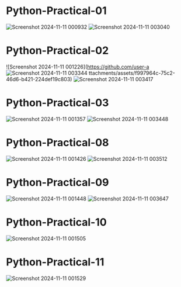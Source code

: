 # Python-Practical-01
![Screenshot 2024-11-11 000932](https://github.com/user-attachments/assets/c737bd6f-6248-4ed3-be01-2870b2679afc)
![Screenshot 2024-11-11 003040](https://github.com/user-attachments/assets/09c2a360-0111-4655-8c01-6c3a3b80b74f)
# Python-Practical-02
![Screenshot 2024-11-11 001226](https://github.com/user-a
![Screenshot 2024-11-11 003344](https://github.com/user-attachments/assets/b0e3b3dd-88f7-4405-9296-bd2001ad8a9b)
ttachments/assets/f997964c-75c2-46d6-b421-224def19c803)
![Screenshot 2024-11-11 003417](https://github.com/user-attachments/assets/e789a982-708c-4314-8140-46f1a3b2242f)
# Python-Practical-03
![Screenshot 2024-11-11 001357](https://github.com/user-attachments/assets/1c1912d7-ab42-4e80-8e73-a8b39add6137)
![Screenshot 2024-11-11 003448](https://github.com/user-attachments/assets/03af2785-e87c-42e4-a9b4-2253d0e05e3d)
# Python-Practical-08
![Screenshot 2024-11-11 001426](https://github.com/user-attachments/assets/9b5ce8bb-5a67-4e10-a67a-1de204d7dba3)
![Screenshot 2024-11-11 003512](https://github.com/user-attachments/assets/9d3916ec-5cde-4fd2-ab61-f0ed256195ba)
# Python-Practical-09
![Screenshot 2024-11-11 001448](https://github.com/user-attachments/assets/7bb6c64d-c826-4444-9d81-3e8492d43006)
![Screenshot 2024-11-11 003647](https://github.com/user-attachments/assets/a072ed12-4040-481f-a86f-8e4df7c3f5d0)
# Python-Practical-10
![Screenshot 2024-11-11 001505](https://github.com/user-attachments/assets/722ae01b-0172-4692-8c7f-5194a077ab31)
# Python-Practical-11
![Screenshot 2024-11-11 001529](https://github.com/user-attachments/assets/0f9c6756-78d8-4d07-b947-1f8bbe1937dd)
